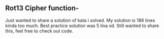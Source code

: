 <h2>Rot13 Cipher function-</h2>

<p>Just wanted to share a solution of kata i solved. My solution is 186 lines kinda too much. Best practice solution was 5 lina xd. Still wanted to share this, feel free to check out code.</p>
